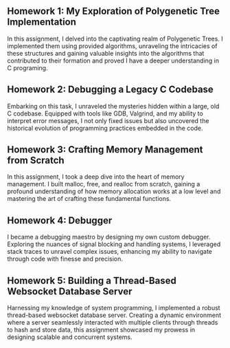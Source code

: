 ## Homework 1: My Exploration of Polygenetic Tree Implementation

In this assignment, I delved into the captivating realm of Polygenetic Trees. I implemented them using provided algorithms, unraveling the intricacies of these structures and gaining valuable insights into the algorithms that contributed to their formation and proved I have a deeper understanding in C programing.

## Homework 2: Debugging a Legacy C Codebase

Embarking on this task, I unraveled the mysteries hidden within a large, old C codebase. Equipped with tools like GDB, Valgrind, and my ability to interpret error messages, I not only fixed issues but also uncovered the historical evolution of programming practices embedded in the code.

## Homework 3: Crafting Memory Management from Scratch

In this assignment, I took a deep dive into the heart of memory management. I built malloc, free, and realloc from scratch, gaining a profound understanding of how memory allocation works at a low level and mastering the art of crafting these fundamental functions.

## Homework 4: Debugger

I became a debugging maestro by designing my own custom debugger. Exploring the nuances of signal blocking and handling systems, I leveraged stack traces to unravel complex issues, enhancing my ability to navigate through code with finesse and precision.

## Homework 5: Building a Thread-Based Websocket Database Server

Harnessing my knowledge of system programming, I implemented a robust thread-based websocket database server. Creating a dynamic environment where a server seamlessly interacted with multiple clients through threads to hash and store data, this assignment showcased my prowess in designing scalable and concurrent systems.
